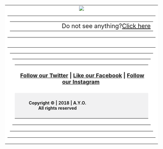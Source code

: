 <html>
<body style="margin" border:"0" padding: 0;">
 <table align="center" border="0" cellpadding="0" cellspacing="0" height="100%" width="600px" id="backgroundTable">
   <tr>
    <td align="center" width="100%" valign="top" bgcolor="#FFFFFF">
     <table border="0" cellpadding="0" cellspacing="0" width="100%" id="templatePreheader">
       <tr>
	<img src="https://aseanyouthnet.files.wordpress.com/2018/12/circletopside.png">
         <td valign="top" class="preheaderContent">
          <table border="0" cellpadding="0" cellspacing="0" width="100%">
           <tr>
            <td valign="right" width="700" align="right">
             <div mc:edit="std_preheader_links">
            <span style="font-size:20px">Do not see anything?<a href="http://aseanyouth.net" target="_blank">Click here</a></span>
             </div>
	          </td>
           </tr>
          </table>
        </td>
      </tr>
     </table>
     <table border="0" cellpading="0" cellspacing="0" width="600" id="templateContainer">
      <tr>
      </tr>
    <table>
    <tr>
       <td align="center" valign="top">
         <table border="0" cellpading="0" cellspacing="0" width="900" id="templateFooter">
          <tr>
           <td valign="top" class="footercontent">
            <table border="0" cellpadding="0" cellspacing="0" width="900" id="templateFooter">
             <tr>
              <td valign="top" class="FooterContent">
               <table border="0" cellpadding="0" cellspacing="0" width="900">
                <tr>
                 <td align="center" colspan="2" valign="middle" id="social" bgcolor="#FFFFFF">
                  <div mc:edit="std_social">
                   <h4 class="h4"><span style="font-size:18px"> &nbsp;<a href="https://twitter.com/ayoasean">Follow our Twitter</a> | <a href="https://www.facebook.com/pg/ASEANCommunity">Like our Facebook</a> | <a href="https://www.instagram.com/ayoasean/">Follow our Instagram</a></span>&nbsp;</h4>
                  </div>
                 </td>
                </tr>
                <tr>
                 <td align="center" valign="middle" width="900" bgcolor="#f1f1f2">
                  <div mc:edit="std_footer">
		   <h4 class="h4"><span style="font-size:14px">Copyright &copy; | 2018 | A.Y.O.<br/><b>All rights reserved</b></span></h6>
                  </div>
                 </td>
                 <td align="center" valign="middle" width="600" id="otherInformation" bgcolor="#f1f1f2">
                  <div mc:edit="OtherInformation">

